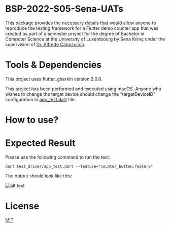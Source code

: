 # BSP-2022-S05-Sena-UATs

This package provides the necessary details that would allow anyone to reproduce the testing framework for a Flutter demo counter app that was created as part of a semester project for the degree of Bachelor in Computer Science at the
University of Luxembourg by Sena Kılınç under the supervision of [Dr. Alfredo Capozucca](https://acapozucca.github.io/).

# Tools & Dependencies
This project uses flutter_gherkin version 2.0.0.

This project has been performed and executed using macOS. Anyone who wishes to change the target device should change the "targetDeviceID" configuration in [app_test.dart](https://github.com/senakilinc/BSP-2022-S05-Sena-UATs/blob/main/test_driver/app_test.dart) file.
# How to use?

# Expected Result
Please use the following command to run the test:

```dart test_driver/app_test.dart --feature="counter_button.feature"```

The output should look like this:

![alt text](/ExpectedOutput/result.png "Testing Result")
# License
[MIT](/LICENSE)
